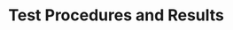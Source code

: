 # Test Procedures and Results

<!-- TODO (PL): compile test procedures for Exploitation -->

<!-- TODO (CC): compile test procedures for TAO -->
